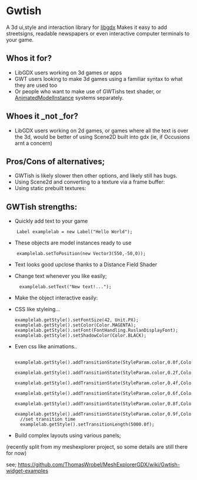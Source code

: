 # Gwtish
A 3d ui,style and interaction library for [libgdx](https://libgdx.badlogicgames.com/)
Makes it easy to add streetsigns, readable newspapers or even interactive computer terminals to your game.

## **Whos it for?**
- LibGDX users working on 3d games or apps
- GWT users looking to make 3d games using a familiar syntax to what they are used too
- Or people who want to make use of GWTishs text shader, or [AnimatedModelInstance](https://github.com/ThomasWrobel/Gwtish/wiki/AnimatedModelInstance) systems separately. 

## Whoes it _not _for?
- LibGDX users working on 2d games, or games where all the text is over the 3d, would be better of using Scene2D built into gdx
(ie, if Occusions arnt a concern)

## **Pros/Cons of alternatives;**
- GWTish is likely slower then other options, and likely still has bugs.
- Using Scene2d and converting to a texture via a frame buffer:
- Using static prebuilt textures:

## **GWTish strengths:**

- Quickly add text to your game

`    Label examplelab = new Label("Hello World");`		

- These objects are model instances ready to use

`    examplelab.setToPosition(new Vector3(550,-50,0));`

- Text looks good upclose thanks to a Distance Field Shader

- Change text whenever you like easily;

`     examplelab.setText("New text!...");`

- Make the object interactive easily:

- CSS like styleing...

   ` examplelab.getStyle().setFontSize(42, Unit.PX); `
    `examplelab.getStyle().setColor(Color.MAGENTA);`
    `examplelab.getStyle().setFont(FontHandling.RuslanDisplayFont);`
    `examplelab.getStyle().setShadowColor(Color.BLACK); `
    
- Even css like animations..

		examplelab.getStyle().addTransitionState(StyleParam.color,0.0f,Color.RED);
		examplelab.getStyle().addTransitionState(StyleParam.color,0.2f,Color.ORANGE);
		examplelab.getStyle().addTransitionState(StyleParam.color,0.4f,Color.YELLOW);
		examplelab.getStyle().addTransitionState(StyleParam.color,0.6f,Color.GREEN);
		examplelab.getStyle().addTransitionState(StyleParam.color,0.8f,Color.BLUE);
		examplelab.getStyle().addTransitionState(StyleParam.color,0.9f,Color.PURPLE);
		//set transition time
		examplelab.getStyle().setTransitionLength(5000.0f); 
    
- Build complex layouts using various panels;

(recently split from my meshexplorer project, so some details are still there for now)

see;
https://github.com/ThomasWrobel/MeshExplorerGDX/wiki/Gwtish-widget-examples


